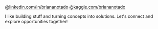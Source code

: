 [@linkedin.com/in/briananotado](https://linkedin.com/in/briananotado) [@kaggle.com/briananotado](https://kaggle.com/briananotado)

I like building stuff and turning concepts into solutions. Let's connect and explore opportunities together!

<!---
briananotado/briananotado is a ✨ special ✨ repository because its `README.md` (this file) appears on your GitHub profile.
You can click the Preview link to take a look at your changes.
--->

